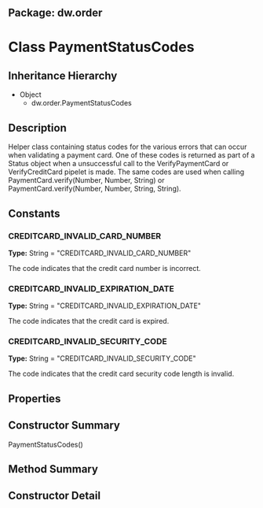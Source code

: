 ## Package: dw.order

# Class PaymentStatusCodes

## Inheritance Hierarchy

- Object
  - dw.order.PaymentStatusCodes

## Description

Helper class containing status codes for the various errors that can occur when validating a payment card. One of these codes is returned as part of a Status object when a unsuccessful call to the VerifyPaymentCard or VerifyCreditCard pipelet is made. The same codes are used when calling PaymentCard.verify(Number, Number, String) or PaymentCard.verify(Number, Number, String, String).

## Constants

### CREDITCARD_INVALID_CARD_NUMBER

**Type:** String = "CREDITCARD_INVALID_CARD_NUMBER"

The code indicates that the credit card number is incorrect.

### CREDITCARD_INVALID_EXPIRATION_DATE

**Type:** String = "CREDITCARD_INVALID_EXPIRATION_DATE"

The code indicates that the credit card is expired.

### CREDITCARD_INVALID_SECURITY_CODE

**Type:** String = "CREDITCARD_INVALID_SECURITY_CODE"

The code indicates that the credit card security code length is invalid.

## Properties

## Constructor Summary

PaymentStatusCodes()

## Method Summary

## Constructor Detail